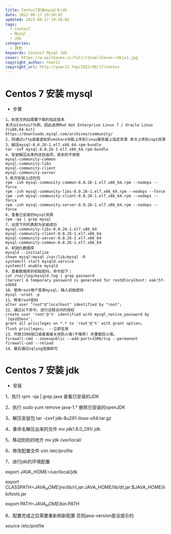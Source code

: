 ```yaml
---
title: Centos7安装mysql与jdk
date: 2022-08-17 19:50:02
updated: 2022-08-17 19:50:02
tags:
  - Centos7
  - Mysql
  - Jdk
categories:
  - 其他
keywords: Centos7 Mysql Jdk
cover: https://w.wallhaven.cc/full/rd/wallhaven-rdkjx1.jpg
copyright_author: Year21
copyright_url: http://year21.top/2022/08/17/centos
---
```


# Centos 7 安装 mysql

- 步骤

~~~text
1、到官方网站需要下载的指定版本
本次以Centos7为例，因此选择Red Hat Enterprise Linux 7 / Oracle Linux 7(x86,64-bit)
https://downloads.mysql.com/archives/community/
2、同通过xftp或者虚拟机vmshare功能上传到linux服务器上指定目录 本次上传到/opt目录
3、解压mysql-8.0.26-1.el7.x86_64.rpm-bundle
tar -xvf mysql-8.0.26-1.el7.x86_64.rpm-bundle
4、安装解压出来的这些选项，其余的不用管
mysql-community-common
mysql-community-libs
mysql-community-client
mysql-community-server
5.依次安装上述的包
rpm -ivh mysql-community-common-8.0.26-1.el7.x86_64.rpm --nodeps --force
rpm -ivh mysql-community-libs-8.0.26-1.el7.x86_64.rpm --nodeps --force
rpm -ivh mysql-community-client-8.0.26-1.el7.x86_64.rpm --nodeps --force
rpm -ivh mysql-community-server-8.0.26-1.el7.x86_64.rpm --nodeps --force
6、查看已安装的mysql资源
rpm -qa | grep mysql
7、出现下列列表即为安装成功
mysql-community-libs-8.0.26-1.el7.x86_64
mysql-community-client-8.0.26-1.el7.x86_64
mysql-community-server-8.0.26-1.el7.x86_64
mysql-community-common-8.0.26-1.el7.x86_64
8、初始化数据库
mysqld --initialize
chown mysql:mysql /var/lib/mysql -R
systemctl start mysqld.service
systemctl enable mysqld
9、查看数据库的初始密码，命令如下；
cat /var/log/mysqld.log | grep password
[Server] A temporary password is generated for root@localhost: eak!5f-odUkE
10、使用root用户登录mysql，输入初始密码
mysql -uroot -p
11、修改root密码
alter user "root"@"localhost" identified by "root";
12、通过以下命令，进行远程访问的授权
create user 'root'@'%' identified with mysql_native_password by '1qaz@2wsx'; 
grant all privileges on *.* to 'root'@'%' with grant option;
flush privileges;  --立即生效
13、开放3306端口或者直接关闭防火墙(不推荐) 并重载防火墙。
firewall-cmd --zone=public --add-port=3306/tcp --permanent
firewall-cmd --reload
14、最后通过sqlyog连接即可
~~~

# Centos 7 安装 jdk

- 安装

1、执行 rpm -qa | grep java 查看已安装的JDK

2、执行 sudo yum remove java-1.* 删除已安装的openJDK

3、解压安装包	tar -zxvf jdk-8u291-linux-x64.tar.gz 

4、重命名解压出来的文件	mv jdk1.8.0_291/ jdk

5、移动到别的地方	mv jdk /usr/local/

6、修改配置文件	vim /etc/profile

7、进行jdk的环境配置

export JAVA_HOME=/usr/local/jdk

export CLASSPATH=$JAVA_HOME/jre/lib/rt.jar:$JAVA_HOME/lib/dt.jar:$JAVA_HOME/lib/tools.jar

export PATH=$JAVA_HOME/bin:$PATH

8、配置完成之后需要重新刷新配置 否则java-version是没提示的

source /etc/profile





